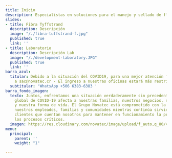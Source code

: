 ```yaml
---
title: Inicio
description: Especialistas en soluciones para el manejo y sellado de fluidos
slides:
- title: Fibra Tyffstrand
  description: Descripción
  image: "/./fibra-tuffstrand-f.jpg"
  published: true
  link: ''
- title: Laboratorio
  description: Descripción Lab
  image: "/./development-laboratory.JPG"
  published: true
  link: ''
barra_azul:
  titular: Debido a la situación del COVID19, para una mejor atención favor escribir
    a sac@novatec.cr - El ingreso a nuestras oficinas estará más restringido !!
  subtitular: 'WhatsApp +506 6383-6383 '
barra_fondo_imagen:
  texto: Juntos, enfrentamos una situación verdaderamente sin precedentes. La pandemia
    global de COVID-19 afecta a nuestras familias, nuestros negocios, nuestras comunidades
    y nuestra forma de vida. El Grupo Novatec está comprometido con la seguridad de
    nuestros empleados, familias y comunidades mientras continúa sirviendo a nuestros
    clientes que cuentan nosotros para mantener en funcionamiento la producción y
    los procesos críticos.
  imagen: https://res.cloudinary.com/novatec/image/upload/f_auto,q_80/v1530333582/slide3-dark.jpg
menu:
  principal:
    parent: ''
    weight: "1"

---
```

